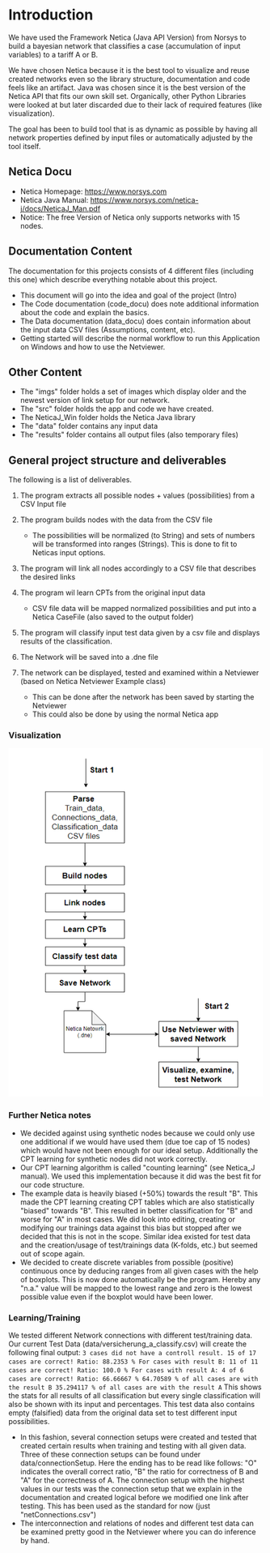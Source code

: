 # Introduction
We have used the Framework Netica (Java API Version) from Norsys to build a bayesian network that classifies a case (accumulation of input variables) to a tariff A or B. 

We have chosen Netica because it is the best tool to visualize and reuse created networks even so the library structure, documentation and code feels like an artifact. 
Java was chosen since it is the best version of the Netica API that fits our own skill set. Organically, other Python Libraries were looked at but later discarded due to their lack of required features (like visualization). 

The goal has been to build tool that is as dynamic as possible by having all network properties defined by input files or automatically adjusted by the tool itself. 

## Netica Docu
* Netica Homepage: https://www.norsys.com
* Netica Java Manual: https://www.norsys.com/netica-j/docs/NeticaJ_Man.pdf
* Notice: The free Version of Netica only supports networks with 15 nodes.  

## Documentation Content
The documentation for this projects consists of 4 different files (including this one) which describe everything notable about this project. 
* This document will go into the idea and goal of the project (Intro)
* The Code documentation (code_docu) does note additional information about the code and explain the basics. 
* The Data documentation (data_docu) does contain information about the input data CSV files (Assumptions, content, etc).
* Getting started will describe the normal workflow to run this Application on Windows and how to use the Netviewer. 

## Other Content
* The "imgs" folder holds a set of images which display older and the newest version of link setup for our network.
* The "src" folder holds the app and code we have created.
* The NeticaJ_Win folder holds the Netica Java library
* The "data" folder contains any input data
* The "results" folder contains all output files (also temporary files)

## General project structure and deliverables  
The following is a list of deliverables. 

1. The program extracts all possible nodes + values (possibilities) from a CSV Input file 
2. The program builds nodes with the data from the CSV file 
    * The possibilities will be normalized (to String) and sets of numbers will be transformed into ranges (Strings). This is done to fit to Neticas input options. 
3. The program will link all nodes accordingly to a CSV file that describes the desired links
4. The program wil learn CPTs from the original input data
    * CSV file data will be mapped normalized possibilities and put into a Netica CaseFile (also saved to the output folder)
5. The program will classify input test data given by a csv file and displays results of the classification.  
6. The Network will be saved into a .dne file

7. The network can be displayed, tested and examined within a Netviewer (based on Netica Netviewer Example class) 
    * This can be done after the network has been saved by starting the Netviewer 
    * This could also be done by using the normal Netica app 

### Visualization 
![Wokrflow image](./workflow.PNG "Project Workflow")


### Further Netica notes 
* We decided against using synthetic nodes because we could only use one additional if we would have used them (due toe cap of 15 nodes) which would have not been enough for our ideal setup. Additionally the CPT learning for synthetic nodes did not work correctly.
* Our CPT learning algorithm is called "counting learning" (see Netica_J manual). We used this implementation because it did was the best fit for our code structure. 
* The example data is heavily biased (+50%) towards the result "B". This made the CPT learning creating CPT tables which are also statistically "biased" towards "B". This resulted in better classification for "B" and worse for "A" in most cases. We did look into editing, creating or modifying our trainings data against this bias but stopped after we decided that this is not in the scope. Similar idea existed for test data and the creation/usage of test/trainings data (K-folds, etc.) but seemed out of scope again.
* We decided to create discrete variables from possible (positive) continuous once by deducing ranges from all given cases with the help of boxplots. This is now done automatically be the program. Hereby any "n.a." value will be mapped to the lowest range and zero is the lowest possible value even if the boxplot would have been lower. 
 


### Learning/Training
We tested different Network connections with different test/training data. Our current Test Data (data/versicherung_a_classify.csv) will create the following final output:
    ````
    3 cases did not have a controll result.
    15 of 17 cases are correct! Ratio: 88.2353 %
    For cases with result B: 11 of 11 cases are correct! Ratio: 100.0 %
    For cases with result A: 4 of 6 cases are correct! Ratio: 66.66667 %
    64.70589 % of all cases are with the result B
    35.294117 % of all cases are with the result A
    ````
    This shows the stats for all results of all classification but every single classification will also be shown with its input and percentages. 
    This test data also contains empty (falsified) data from the original data set to test different input possibilities. 
* In this fashion, several connection setups were created and tested that created certain results when training and testing with all given data. Three of these connection setups can be found under data/connectionSetup. Here the ending has to be read like follows: "O" indicates the overall correct ratio, "B" the ratio for correctness of B and "A" for the correctness of A. The connection setup with the highest values in our tests was the connection setup that we explain in the documentation and created logical before we modified one link after testing. This has been used as the standard for now (just "netConnections.csv")
* The interconnection and relations of nodes and different test data can be examined pretty good in the Netviewer where you can do inference by hand. 


